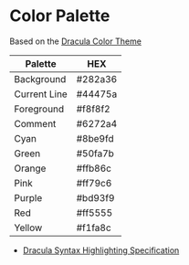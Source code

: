 # Color Palette

Based on the [Dracula Color Theme](https://draculatheme.com/contribute#color-palette)

| Palette      | HEX     |
| ------------ | ------- |
| Background   | #282a36 |
| Current Line | #44475a |
| Foreground   | #f8f8f2 |
| Comment      | #6272a4 |
| Cyan         | #8be9fd |
| Green        | #50fa7b |
| Orange       | #ffb86c |
| Pink         | #ff79c6 |
| Purple       | #bd93f9 |
| Red          | #ff5555 |
| Yellow       | #f1fa8c |

- [Dracula Syntax Highlighting Specification](https://spec.draculatheme.com/)
